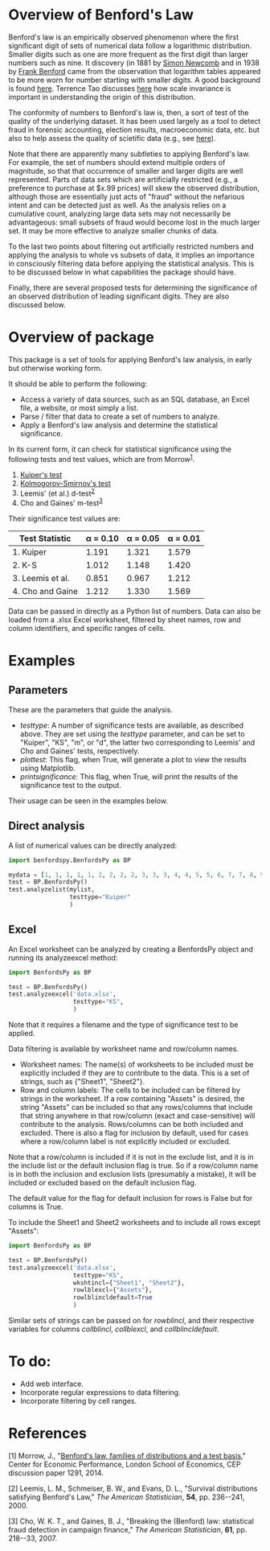 # Overview of Benford's Law

Benford's law is an empirically observed phenomenon where the first significant digit of sets of
numerical data follow a logarithmic distribution. Smaller digits such as one are more frequent as
the first digit than larger numbers such as nine. It discovery (in 1881 by 
<a href="https://en.wikipedia.org/wiki/Simon_Newcomb" target="_blank">Simon Newcomb</a> and in 1938 by
<a href="https://en.wikipedia.org/wiki/Frank_Benford" target="_blank">Frank Benford</a> came from the
observation that logarithm tables appeared to be more worn for number starting with smaller digits. A
good background is found <a href="https://en.wikipedia.org/wiki/Benford%27s_law" target="_blank">here</a>.
Terrence Tao discusses
<a href="https://terrytao.wordpress.com/2009/07/03/benfords-law-zipfs-law-and-the-pareto-distribution/"
target="_blank">here</a> how scale invariance is important in understanding the origin of this distribution.

The conformity of numbers to Benford's law is, then, a sort of test of the quality of the underlying 
dataset. It has been used largely as a tool to detect fraud in forensic accounting, election results,
macroeconomic data, etc. but also to help assess the quality of scietific data (e.g., see
<a href="http://www.checkyourdata.com/index.php" target="_blank">here</a>).

Note that there are apparently many subtleties to applying Benford's law. For example, the set of 
numbers should extend multiple orders of magnitude, so that that occurrence of smaller and larger digits
are well represented. Parts of data sets which are artificially restricted (e.g., a preference to
purchase at $x.99 prices) will skew the observed distribution, although those are essentially just acts 
of "fraud" without the nefarious intent and can be detected just as well. As the analysis relies on a 
cumulative count, analyzing large data sets may not necessarily be advantageous: small subsets of
fraud would become lost in the much larger set. It may be more effective to analyze smaller chunks
of data.

To the last two points about filtering out artificially restricted numbers and applying the analysis to 
whole vs subsets of data, it implies an importance in consciously filtering data before
applying the statistical analysis. This is to be discussed below in what capabilities the package should have.

Finally, there are several proposed tests for determining the significance of an observed distribution
of leading significant digits. They are also discussed below.

# Overview of package

This package is a set of tools for applying Benford's law analysis, in early but otherwise working form.

It should be able to perform the following:

* Access a variety of data sources, such as an SQL database, an Excel file, a website, or most simply a list.
* Parse / filter that data to create a set of numbers to analyze.
* Apply a Benford's law analysis and determine the statistical significance.

In its current form, it can check for statistical significance using the following tests and test values,
which are from Morrow<sup>[1](#Morrow)</sup>.

1. <a href="https://en.wikipedia.org/wiki/Kuiper's_test" target="_blank">Kuiper's test</a>
2. <a href="https://en.wikipedia.org/wiki/Kolmogorov%E2%80%93Smirnov_test" target="_blank">Kolmogorov-Smirnov's test</a>
3. Leemis' (et al.) d-test<sup>[2](#Leemis)</sup>
4. Cho and Gaines' m-test<sup>[3](#Cho-Gaines)</sup>

Their significance test values are:

| Test Statistic   | &#945; = 0.10 | &#945; = 0.05 | &#945; = 0.01 |
| ---              | ---           | ---           | ---           |
| 1. Kuiper        | 1.191         | 1.321         | 1.579         |
| 2. K-S           | 1.012         | 1.148         | 1.420         |
| 3. Leemis et al. | 0.851         | 0.967         | 1.212         |
| 4. Cho and Gaine | 1.212         | 1.330         | 1.569         |

Data can be passed in directly as a Python list of numbers. Data can also be loaded from a
.xlsx Excel worksheet, filtered by sheet names, row and column identifiers, and specific ranges of
cells.

# Examples

## Parameters

These are the parameters that guide the analysis.

* *testtype*: A number of significance tests are available, as described above. They are set using the *testtype*
parameter, and can be set to "Kuiper", "KS", "m", or "d", the latter two corresponding to Leemis' and Cho and Gaines'
tests, respectively.
* *plottest*: This flag, when True, will generate a plot to view the results using Matplotlib.
* *printsignificance*: This flag, when True, will print the results of the significance test to the output.

Their usage can be seen in the examples below.

## Direct analysis

A list of numerical values can be directly analyzed:

```python
import benfordspy.BenfordsPy as BP

mydata = [1, 1, 1, 1, 1, 2, 2, 2, 2, 3, 3, 3, 4, 4, 5, 5, 6, 7, 7, 8, 9]
test = BP.BenfordsPy()
test.analyzelist(mylist,
                 testtype="Kuiper"
                 )
```

## Excel

An Excel worksheet can be analyzed by creating a BenfordsPy object and running its analyzeexcel method:

```python
import BenfordsPy as BP

test = BP.BenfordsPy()
test.analyzeexcel('data.xlsx',
                  testtype="KS",
                  )
```

Note that it requires a filename and the type of significance test to be applied.

Data filtering is available by worksheet name and row/column names.

* Worksheet names: The name(s) of worksheets to be included must be explicitly included if
they are to contribute to the data. This is a set of strings, such as {"Sheet1", "Sheet2"}.
* Row and column labels: The cells to be included can be filtered by strings in the worksheet. If a row
containing "Assets" is desired, the string "Assets" can be included so that any rows/columns that
include that string anywhere in that row/column (exact and case-sensitive) will contribute to the analysis.
Rows/columns can be both included and excluded. There is also a flag for inclusion by default, used for cases where
a row/column label is not explicitly included or excluded.

Note that a row/column is included if it is not in the exclude list, and it is in the include list
or the default inclusion flag is true. So if a row/column name is in both the inclusion and exclusion
lists (presumably a mistake), it will be included or excluded based on the default inclusion flag.

The default value for the flag for default inclusion for rows is False but for columns is True.

To include the Sheet1 and Sheet2 worksheets and to include all rows except "Assets":
```python
import BenfordsPy as BP

test = BP.BenfordsPy()
test.analyzeexcel('data.xlsx',
                  testtype="KS",
                  wkshtincl={"Sheet1", "Sheet2"},
                  rowlblexcl={"Assets"},
                  rowlblincldefault=True
                  )
```

Similar sets of strings can be passed on for *rowblincl*, and their respective variables for columns
*collblincl*, *collblexcl*, and *collblincldefault*.

# To do:

* Add web interface.
* Incorporate regular expressions to data filtering.
* Incorporate filtering by cell ranges.

# References

<a name="Morrow"> [1] Morrow, J., "<a href="http://cep.lse.ac.uk/pubs/download/dp1291.pdf" target="_blank">Benford's law, families of distributions and a test basis</a>,"
Center for Economic Performance, London School of Economics, CEP discussion paper 1291,  2014.</a>

<a name="Leemis"> [2] Leemis, L. M., Schmeiser, B. W., and Evans, D. L., "Survival distributions satisfying Benford's Law," *The American
Statistician*, **54**, pp. 236--241, 2000. </a>

<a name="Cho-Gaines"> [3] Cho, W. K. T., and Gaines, B. J., "Breaking the (Benford) law: statistical fraud detection in campaign finance,"
*The American Statistician*, **61**, pp. 218--33, 2007.